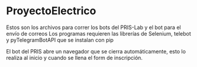 # ProyectoElectrico
Estos son los archivos para correr los bots del PRIS-Lab y el bot para el envío de correos
Los programas requieren las librerías de Selenium, telebot y pyTelegramBotAPI que se instalan con pip

El bot del PRIS abre un navegador que se cierra automáticamente, esto lo realiza al inicio y cuando se llena el form de inscripción.
